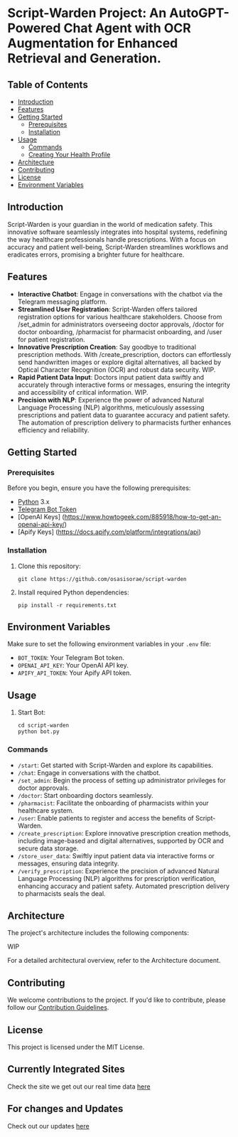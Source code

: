 # Script-Warden Project: An AutoGPT-Powered Chat Agent with OCR Augmentation for Enhanced Retrieval and Generation.

## Table of Contents
- [Introduction](#introduction)
- [Features](#features)
- [Getting Started](#getting-started)
  - [Prerequisites](#prerequisites)
  - [Installation](#installation)
- [Usage](#usage)
  - [Commands](#commands)
  - [Creating Your Health Profile](#creating-your-health-profile)
- [Architecture](#architecture)
- [Contributing](#contributing)
- [License](#license)
- [Environment Variables](#environment-variables)

## Introduction
Script-Warden is your guardian in the world of medication safety. This innovative software seamlessly integrates into hospital systems, redefining the way healthcare professionals handle prescriptions. With a focus on accuracy and patient well-being, Script-Warden streamlines workflows and eradicates errors, promising a brighter future for healthcare.

## Features 

- **Interactive Chatbot**: Engage in conversations with the chatbot via the Telegram messaging platform.
- **Streamlined User Registration**: Script-Warden offers tailored registration options for various healthcare stakeholders. Choose from /set_admin for administrators overseeing doctor approvals, /doctor for doctor onboarding, /pharmacist for pharmacist onboarding, and /user for patient registration.
- **Innovative Prescription Creation**: Say goodbye to traditional prescription methods. With /create_prescription, doctors can effortlessly send handwritten images or explore digital alternatives, all backed by Optical Character Recognition (OCR) and robust data security. WIP.
- **Rapid Patient Data Input**: Doctors input patient data swiftly and accurately through interactive forms or messages, ensuring the integrity and accessibility of critical information. WIP.
- **Precision with NLP**: Experience the power of advanced Natural Language Processing (NLP) algorithms, meticulously assessing prescriptions and patient data to guarantee accuracy and patient safety. The automation of prescription delivery to pharmacists further enhances efficiency and reliability.

## Getting Started
### Prerequisites
Before you begin, ensure you have the following prerequisites:
- [Python](https://www.python.org/) 3.x
- [Telegram Bot Token](https://www.freecodecamp.org/news/how-to-create-a-telegram-bot-using-python/)
- [OpenAI Keys] (https://www.howtogeek.com/885918/how-to-get-an-openai-api-key/)
- [Apify Keys] (https://docs.apify.com/platform/integrations/api)


### Installation
1. Clone this repository:
   ```shell
   git clone https://github.com/osasisorae/script-warden
   ```

2. Install required Python dependencies:
    ```shell
    pip install -r requirements.txt
    ```
## Environment Variables
Make sure to set the following environment variables in your `.env` file:

- `BOT_TOKEN`: Your Telegram Bot token.
- `OPENAI_API_KEY`: Your OpenAI API key.
- `APIFY_API_TOKEN`: Your Apify API token.

## Usage
1. Start Bot:
    ```shell
    cd script-warden
    python bot.py
    ```

### Commands
- `/start`: Get started with Script-Warden and explore its capabilities.
- `/chat`: Engage in conversations with the chatbot.
- `/set_admin`: Begin the process of setting up administrator privileges for doctor approvals.
- `/doctor`: Start onboarding doctors seamlessly.
- `/pharmacist`: Facilitate the onboarding of pharmacists within your healthcare system.
- `/user`: Enable patients to register and access the benefits of Script-Warden.
- `/create_prescription`: Explore innovative prescription creation methods, including image-based and digital alternatives, supported by OCR and secure data storage.
- `/store_user_data`: Swiftly input patient data via interactive forms or messages, ensuring data integrity.
- `/verify_prescription`: Experience the precision of advanced Natural Language Processing (NLP) algorithms for prescription verification, enhancing accuracy and patient safety. Automated prescription delivery to pharmacists seals the deal.

## Architecture
The project's architecture includes the following components:

WIP

For a detailed architectural overview, refer to the Architecture document.

## Contributing
We welcome contributions to the project. If you'd like to contribute, please follow our [Contribution Guidelines](CONTRIBUTING.md).

## License
This project is licensed under the MIT License.


## Currently Integrated Sites
Check the site we get out our real time data [here](SITES.md)

## For changes and Updates
Check out our updates [here](UPDATES.md)